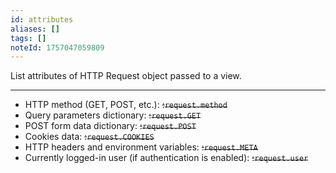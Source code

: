 ```yaml
---
id: attributes
aliases: []
tags: []
noteId: 1757047059809
---
```


List attributes of HTTP Request object passed to a view.

---

- HTTP method (GET, POST, etc.): ~~:`request.method`~~
- Query parameters dictionary: ~~:`request.GET`~~
- POST form data dictionary: ~~:`request.POST`~~
- Cookies data: ~~:`request.COOKIES`~~
- HTTP headers and environment variables: ~~:`request.META`~~
- Currently logged-in user (if authentication is enabled): ~~:`request.user`~~

